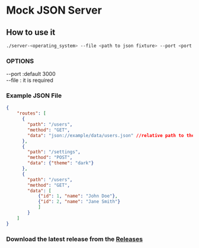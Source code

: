 # Mock JSON Server

## How to use it

```sh
./server-<operating_system> --file <path to json fixture> --port <port number>
```

### OPTIONS

--port :default 3000 \
--file : it is required

### Example JSON File

```json
{
    "routes": [
      {
        "path": "/users",
        "method": "GET",
        "data": "json://example/data/users.json" //relative path to the executable
      },
      {
        "path": "/settings",
        "method": "POST",
        "data": {"theme": "dark"}
      },
      {
        "path": "/users",
        "method": "GET",
        "data": [
            {"id": 1, "name": "John Doe"},
            {"id": 2, "name": "Jane Smith"}
            ]   
        }
    ]
}
```

### Download the latest release from the [Releases](https://github.com/agniswarm/json-mock-server/releases)
